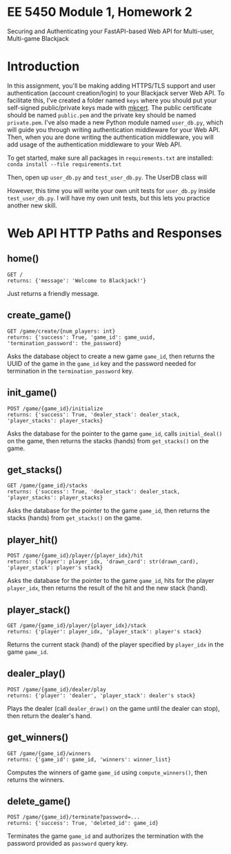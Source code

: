 # EE 5450 Module 1, Homework 2
Securing and Authenticating your FastAPI-based Web API for Multi-user, Multi-game Blackjack

# Introduction

In this assignment, you'll be making adding HTTPS/TLS support and user authentication (account creation/login) to your 
Blackjack server Web API.  To facilitate this, I've created a folder named `keys` where you should put your self-signed 
public/private keys made with [mkcert](https://github.com/FiloSottile/mkcert/releases).  The public certificate 
should be named `public.pem` and the private key should be named `private.pem`.  I've also made a new Python module 
named `user_db.py`, which will guide you through writing authentication middleware for your Web API.  Then, when you are
done writing the authentication middleware, you will add usage of the authentication middleware to your Web API.

To get started, make sure all packages in `requirements.txt` are installed: `conda install --file requirements.txt`

Then, open up `user_db.py` and `test_user_db.py`.  The UserDB class will 

However, this time you will write your own unit tests for `user_db.py` inside `test_user_db.py`.  I will have my
own unit tests, but this lets you practice another new skill.  


# Web API HTTP Paths and Responses

## home()
```
GET /
returns: {'message': 'Welcome to Blackjack!'}
```
Just returns a friendly message.

## create_game()
```
GET /game/create/{num_players: int}
returns: {'success': True, 'game_id': game_uuid, 'termination_password': the_password}
```
Asks the database object to create a new game `game_id`, then returns the UUID of the game in the `game_id` key and the password needed for termination in the `termination_password` key.

## init_game()
```
POST /game/{game_id}/initialize
returns: {'success': True, 'dealer_stack': dealer_stack, 'player_stacks': player_stacks}
```
Asks the database for the pointer to the game `game_id`, calls `initial_deal()` on the game, then returns the stacks (hands) from `get_stacks()` on the game.

## get_stacks()
```
GET /game/{game_id}/stacks
returns: {'success': True, 'dealer_stack': dealer_stack, 'player_stacks': player_stacks}
```
Asks the database for the pointer to the game `game_id`, then returns the stacks (hands) from `get_stacks()` on the game.

## player_hit()
```
POST /game/{game_id}/player/{player_idx}/hit
returns: {'player': player_idx, 'drawn_card': str(drawn_card), 'player_stack': player's stack}
```
Asks the database for the pointer to the game `game_id`, hits for the player `player_idx`, then returns the result of the hit and the new stack (hand).

## player_stack()
```
GET /game/{game_id}/player/{player_idx}/stack
returns: {'player': player_idx, 'player_stack': player's stack}
```
Returns the current stack (hand) of the player specified by `player_idx` in the game `game_id`.

## dealer_play()
```
POST /game/{game_id}/dealer/play
returns: {'player': 'dealer', 'player_stack': dealer's stack}
```
Plays the dealer (call `dealer_draw()` on the game until the dealer can stop), then return the dealer's hand.

## get_winners()
```
GET /game/{game_id}/winners
returns: {'game_id': game_id, 'winners': winner_list}
```
Computes the winners of game `game_id` using `compute_winners()`, then returns the winners.

## delete_game()
```
POST /game/{game_id}/terminate?password=...
returns: {'success': True, 'deleted_id': game_id}
```
Terminates the game `game_id` and authorizes the termination with the password provided as `password` query key.
